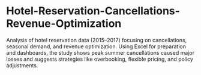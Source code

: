 # Hotel-Reservation-Cancellations-Revenue-Optimization
Analysis of hotel reservation data (2015–2017) focusing on cancellations, seasonal demand, and revenue optimization. Using Excel for preparation and dashboards, the study shows peak summer cancellations caused major losses and suggests strategies like overbooking, flexible pricing, and policy adjustments.
